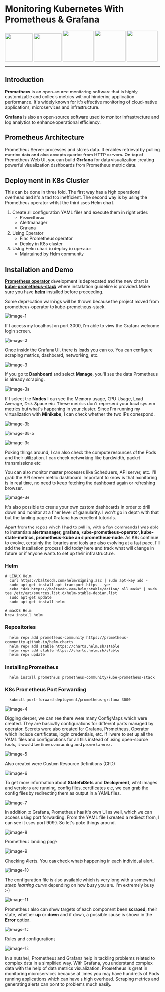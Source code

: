 # Monitoring Kubernetes With Prometheus & Grafana

<p float="left">
  <img src="https://github.com/appwebtech/Monitoring-Kubernetes-With-Prometheus/blob/main/logo/linux_logo.png" width="90">
<img src="" width="90">
  <img src="https://github.com/appwebtech/EKS-Cluster-With-Terraform/blob/main/images/k8s-logo.png" width="100">

  <img src="https://github.com/appwebtech/Monitoring-Kubernetes-With-Prometheus/blob/main/prometheus/prometheus-logo.png" width="100">
  
  <img src="https://github.com/appwebtech/Monitoring-Kubernetes-With-Prometheus/blob/main/prometheus/Grafana.png" width="100">
</p>

----


## Introduction

**Prometheus** is an open-source monitoring software that is highly customizable and collects metrics without hindering application performance. It's widely known for it's effective monitoring of cloud-native applications, microservices and infrastructure.

**Grafana** is also an open-source software used to monitor infrastructure and log analytics to enhance operational efficiency.

## Prometheus Architecture

Prometheus Server processes and stores data. It enables retrieval by pulling metrics data and also accepts queries from HTTP servers. On top of Premetheus Web UI, you can build **Grafana** for data visualization creating powerful visualization dashboards from Prometheus metric data.

## Deployment in K8s Cluster

This can be done in three fold. The first way has a high operational overhead and it's a tad too inefficient. The second way is by using the Prometheus operator whilst the third uses Helm chart.

1. Create all configuration YAML files and execute them in right order.
   * Prometheus
   * Alertmanager
   * Grafana
2. Using Operator
   * Find Prometheus operator
   * Deploy in K8s cluster
3. Using Helm chart to deploy to operator
   * Maintained by Helm community

## Installation and Demo

**[Prometheus operator](https://github.com/helm/charts/tree/master/stable/prometheus-operator)** development is deprecated and the new chart is **[kube-prometheus-stack](https://github.com/prometheus-community/helm-charts/tree/main/charts/kube-prometheus-stack)** where installation guideline is provided. Make sure you have **[helm](https://helm.sh/docs/topics/charts/)** installed before proceeding.

Some deprecation warnings will be thrown because the project moved from prometheus-operator to kube-premetheus-stack.

![image-1](./prometheus/image-1.png)

If I access my localhost on port 3000, I'm able to view the Grafana welcome login screen.

![image-2](./prometheus/image-2.png)

Once inside the Grafana UI, there is loads you can do. You can configure scraping metrics, dashboard, networking, etc.

![image-3](./prometheus/image-3.png)

If you go to **Dashboard** and select **Manage**, you'll see the data Prometheus is already scraping.

![image-3a](./prometheus/image-3a.png)

If I select the **Nodes** I can see the Memory usage, CPU Usage, Load Average, Disk Space etc. These metrics don't represent your local system metrics but what's happening in your cluster.
Since I'm running my virtualization with **Minikube**, I can check whether the two IPs correspond.

![image-3b](./prometheus/image-3b.png)

</hr>

![image-3b-a](./prometheus/image-3b-a.png)
</hr>

![image-3c](./prometheus/image-3c.png)

Poking things around, I can also check the compute resources of the Pods and their utilization. I can check networking like bandwidth, packet transmissions etc

You can also monitor master processes like Schedulers, API server, etc. I'll grab the API server metric dashboard. Important to know is that monitoring is in real time, no need to keep fetching the dashboard again or refreshing browser.

![image-3e](./prometheus/image-3e.png)

It's also possible to create your own custom dashboards in order to drill down and monitor at a finer level of granularity. I won't go in depth with that but the landing page of Grafana has excellent tutorials.

Apart from the repos which I had to pull in, with a few commands I was able to instantiate **alertmanager, grafana, kube-prometheus-operator, kube-state-metrics, prometheus-kube an d prometheus-node**. As K8s continue to evolve, certainly the libraries and tools are also evolving at a fast pace. I'll add the installation process I did today here and track what will change in future or if anyone wants to set up their infrastructure.

### Helm

```shell
# LINUX Helm
  curl https://baltocdn.com/helm/signing.asc | sudo apt-key add -
  sudo apt-get install apt-transport-https --yes
  echo "deb https://baltocdn.com/helm/stable/debian/ all main" | sudo tee /etc/apt/sources.list.d/helm-stable-debian.list
  sudo apt-get update
  sudo apt-get install helm

# macOS Helm
brew install helm
```

### Repositories

```shell
  helm repo add prometheus-community https://prometheus-community.github.io/helm-charts
  helm repo add stable https://charts.helm.sh/stable
  helm repo add stable https://charts.helm.sh/stable
  helm repo update
```

### Installing Prometheus

```shell
  helm install prometheus prometheus-community/kube-prometheus-stack
```

### K8s Prometheus Port Forwarding

```shell
  kubectl port-forward deployment/prometheus-grafana 3000

```

![image-4](./prometheus/image-4.png)

Digging deeper, we can see there were many ConfigMaps which were created. They are basically configurations for different parts managed by operator. Secrets were also created for Grafana, Prometheus, Operator which include certificates, login credentials,  etc. If I were to set up all the YAML files and configurations for all this instead of using open-source tools, it would be time consuming and prone to error.

![image-5](./prometheus/image-5.png)

Also created were Custom Resource Definitions (CRD)

![image-6](./prometheus/image-6.png)

To get more information about **StatefulSets** and **Deployment**, what images and versions are running, config files, certificates etc, we can grab the config files by redirecting them as output in a YAML files.

![image-7](./prometheus/image-7.png)

In addition to Grafana, Prometheus has it's own UI as well, which we can access using port forwarding. From the YAML file I created a redirect from, I can see it uses port 9090. So let's poke things around.

![image-8](./prometheus/image-8.png)

Prometheus landing page

![image-9](./prometheus/image-9.png)

Checking Alerts. You can check whats happening in each individual alert.

![image-10](./prometheus/image-10.png)

The configuration file is also available which is very long with a somewhat *steep learning curve* depending on how busy you are. I'm extremely busy :-)

![image-11](./prometheus/image-11.png)

Prometheus also can show targets of each component been **scraped**, their state, whether **up** or **down** and if down, a possible cause is shown in the **Error** option.

![image-12](./prometheus/image-12.png)

Rules and configurations

![image-13](./prometheus/image-13.png)

In a nutshell, Prometheus and Grafana help in tackling problems related to complex data in a simplified way. With Grafana, you understand complex data with the help of data metrics visualization. Prometheus is great in monitoring microservices because at times you may have hundreds of Pods running applications which can have a high overhead. Scraping metrics and generating alerts can point to problems much easily.
